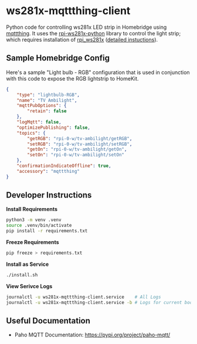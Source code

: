 # ws281x-mqttthing-client

Python code for controlling ws281x LED strip in Homebridge using [mqttthing](https://github.com/arachnetech/homebridge-mqttthing). It uses the [rpi-ws281x-python](https://github.com/rpi-ws281x/rpi-ws281x-python) library to control the light strip; which requires installation of [rpi_ws281x](https://github.com/richardghirst/rpi_ws281x) ([detailed instuctions](https://github.com/jgarff/rpi_ws281x)).

## Sample Homebridge Config

Here's a sample "Light bulb - RGB" configuration that is used in conjunction with this code to expose the RGB lightstrip to HomeKit.

```json
{
    "type": "lightbulb-RGB",
    "name": "TV Ambilight",
    "mqttPubOptions": {
        "retain": false
    },
    "logMqtt": false,
    "optimizePublishing": false,
    "topics": {
        "getRGB": "rpi-0-w/tv-ambilight/getRGB",
        "setRGB": "rpi-0-w/tv-ambilight/setRGB",
        "getOn": "rpi-0-w/tv-ambilight/getOn",
        "setOn": "rpi-0-w/tv-ambilight/setOn"
    },
    "confirmationIndicateOffline": true,
    "accessory": "mqttthing"
}
```

## Developer Instructions

**Install Requirements**
```bash
python3 -m venv .venv
source .venv/bin/activate
pip install -r requirements.txt
```

**Freeze Requirements**
```bash
pip freeze > requirements.txt
```

**Install as Service**
```bash
./install.sh
```

**View Serivce Logs**
```bash
journalctl -u ws281x-mqttthing-client.service    # All Logs
journalctl -u ws281x-mqttthing-client.service -b # Logs for current boot
```

## Useful Documentation

- Paho MQTT Documentation: https://pypi.org/project/paho-mqtt/
